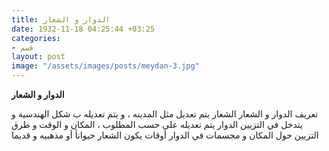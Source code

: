 ```yaml
---
title: الدوار و الشعار 
date: 1932-11-18 04:25:44 +03:25
categories:
- قسم
layout: post
image: "/assets/images/posts/meydan-3.jpg"
---
```

**الدوار و الشعار**

تعریف الدوار و الشعار 
الشعار يتم تعديل مثل المدينه ، و يتم تعديله ب شكل الهندسية و يتدخل في التزيين الدوار يتم تعديله علی حسب المطلوب ، المكان و الوقت و طرق التزيين حول المكان و مجسمات في الدوار أوقات يكون الشعار حيوانأ أو مذهبيه و قديما
